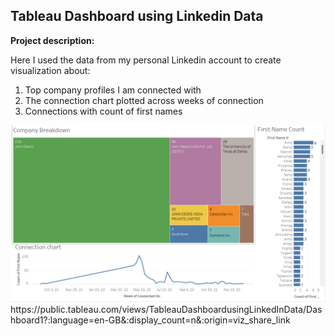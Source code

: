## Tableau Dashboard using Linkedin Data

**Project description:** 

Here I used the data from my personal Linkedin account to create visualization about:
1. Top company profiles I am connected with
2. The connection chart plotted across weeks of connection
3. Connections with count of first names

<img src="images/Screenshot 2023-01-30 131623.png"/>
https://public.tableau.com/views/TableauDashboardusingLinkedInData/Dashboard1?:language=en-GB&:display_count=n&:origin=viz_share_link
